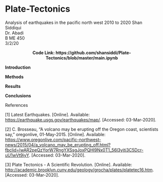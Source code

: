# Plate-Tectonics
Analysis of earthquakes in the pacific north west 2010 to 2020
Shan Siddiqui<br />
Dr. Abadi<br />
B ME 450<br />
3/2/20<br />
<p align="center">
<b>Code Link: https://github.com/shansiddi/Plate-Tectonics/blob/master/main.ipynb</b><br>

<b>Introduction</b><br>
  

<b>Methods</b><br>

<b>Results</b><br>

<b>Conclusions</b><br>

References

[1] Latest Earthquakes. [Online]. Available: https://earthquake.usgs.gov/earthquakes/map/. [Accessed: 03-Mar-2020].

[2] C. Brosseau, “A volcano may be erupting off the Oregon coast, scientists say,” oregonlive, 01-May-2015. [Online]. Available: https://www.oregonlive.com/pacific-northwest-news/2015/04/a_volcano_may_be_erupting_off.html?fbclid=IwAR2peQzYorW7RngYXSsgJoxPQHl9Nx0T1_56l3yjti3C5Dcr-uU1wVt9iyY. [Accessed: 03-Mar-2020].

[3] Plate Tectonics - A Scientific Revolution. [Online]. Available: http://academic.brooklyn.cuny.edu/geology/grocha/plates/platetec16.htm. [Accessed: 03-Mar-2020].
